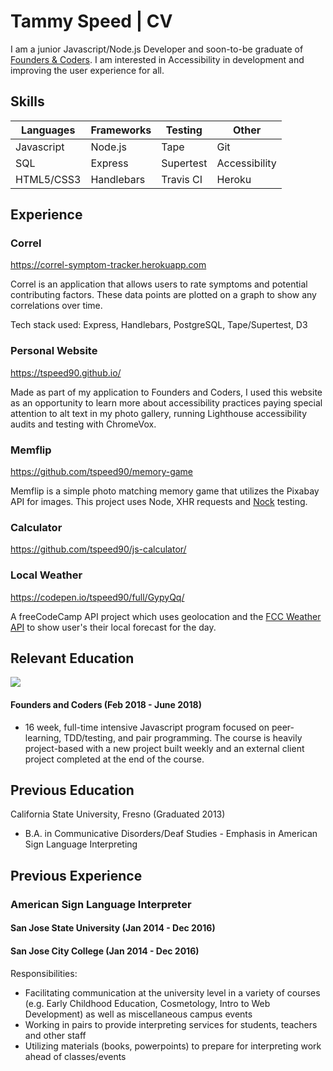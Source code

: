 # Tammy Speed | CV

I am a junior Javascript/Node.js Developer and soon-to-be graduate of [Founders & Coders](https://foundersandcoders.com/). I am interested in Accessibility in development and improving the user experience for all. 

## Skills
| Languages  | Frameworks | Testing   | Other         |
| --------   | --------   | --------  | ------------  |
| Javascript | Node.js    | Tape      | Git           |
| SQL        | Express    | Supertest | Accessibility |
| HTML5/CSS3 | Handlebars | Travis CI | Heroku        |


## Experience
### Correl 
https://correl-symptom-tracker.herokuapp.com

Correl is an application that allows users to rate symptoms and potential contributing factors. These data points are plotted on a graph to show any correlations over time.

Tech stack used: Express, Handlebars, PostgreSQL, Tape/Supertest, D3

### Personal Website
https://tspeed90.github.io/

Made as part of my application to Founders and Coders, I used this website as an opportunity to learn more about accessibility practices paying special attention to alt text in my photo gallery, running Lighthouse accessibility audits and testing with ChromeVox.

### Memflip
https://github.com/tspeed90/memory-game

Memflip is a simple photo matching memory game that utilizes the Pixabay API for images. This project uses Node, XHR requests and [Nock](https://www.npmjs.com/package/nock) testing.

### Calculator 
https://github.com/tspeed90/js-calculator/

### Local Weather
https://codepen.io/tspeed90/full/GypyQq/

A freeCodeCamp API project which uses geolocation and the [FCC Weather API](https://fcc-weather-api.glitch.me/) to show user's their local forecast for the day.


## Relevant Education
![](http://res.cloudinary.com/dp6beg5nw/image/upload/v1525004700/fac-logo_njmmf7.png)
#### Founders and Coders (Feb 2018 - June 2018)
- 16 week, full-time intensive Javascript program focused on peer-learning, TDD/testing, and pair programming. The course is heavily project-based with a new project built weekly and an external client project completed at the end of the course.

## Previous Education

California State University, Fresno (Graduated 2013)
 - B.A. in Communicative Disorders/Deaf Studies - Emphasis in American Sign Language Interpreting

## Previous Experience
### American Sign Language Interpreter
#### San Jose State University (Jan 2014 - Dec 2016)
#### San Jose City College (Jan 2014 - Dec 2016)


Responsibilities:
- Facilitating communication at the university level in a variety of courses (e.g. Early Childhood Education, Cosmetology, Intro to Web Development) as well as miscellaneous campus events
- Working in pairs to provide interpreting services for students, teachers and other staff
- Utilizing materials (books, powerpoints) to prepare for interpreting work ahead of classes/events



